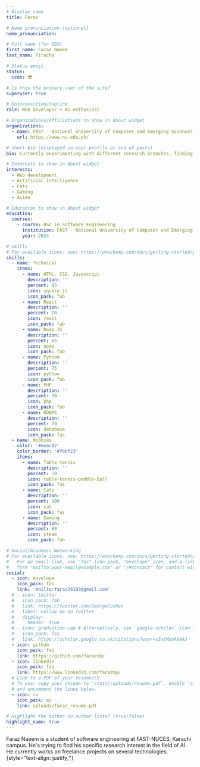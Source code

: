 ```yaml
---
# Display name
title: Faraz

# Name pronunciation (optional)
name_pronunciation: 

# Full name (for SEO)
first_name: Faraz Naeem
last_name: Piracha

# Status emoji
status:
  icon: 😎

# Is this the primary user of the site?
superuser: true

# Role/position/tagline
role: Web Developer + AI enthusiast

# Organizations/Affiliations to show in About widget
organizations:
  - name: FAST - National University of Computer and Emerging Sciences
    url: https://www.nu.edu.pk/

# Short bio (displayed in user profile at end of posts)
bio: Currently experimenting with different research branches, finding one that fits my interests 😵

# Interests to show in About widget
interests:
  - Web development
  - Artificial Intelligence
  - Cats
  - Gaming
  - Anime

# Education to show in About widget
education:
  courses:
    - course: BSc in Software Engineering
      institution: FAST - National University of Computer and Emerging Sciences
      year: 2024

# Skills
# For available icons, see: https://wowchemy.com/docs/getting-started/page-builder/#icons
skills:
  - name: Technical
    items:
      - name: HTML, CSS, Javascript
        description: ''
        percent: 85
        icon: square-js
        icon_pack: fab
      - name: React
        description: ''
        percent: 70
        icon: react
        icon_pack: fab
      - name: Node JS
        description: ''
        percent: 65
        icon: node
        icon_pack: fab
      - name: Python
        description: ''
        percent: 75
        icon: python
        icon_pack: fab
      - name: PHP
        description: ''
        percent: 70
        icon: php
        icon_pack: fab
      - name: RDBMS
        description: ''
        percent: 70
        icon: database
        icon_pack: fas
  - name: Hobbies
    color: '#eeac02'
    color_border: '#f0bf23'
    items:
      - name: Table tennis
        description: ''
        percent: 70
        icon: table-tennis-paddle-ball
        icon_pack: fas
      - name: Cats
        description: ''
        percent: 100
        icon: cat
        icon_pack: fas
      - name: Gaming
        description: ''
        percent: 80
        icon: steam
        icon_pack: fab

# Social/Academic Networking
# For available icons, see: https://wowchemy.com/docs/getting-started/page-builder/#icons
#   For an email link, use "fas" icon pack, "envelope" icon, and a link in the
#   form "mailto:your-email@example.com" or "/#contact" for contact widget.
social:
  - icon: envelope
    icon_pack: fas
    link: 'mailto:faraz29103@gmail.com'
  # - icon: twitter
  #   icon_pack: fab
  #   link: https://twitter.com/GeorgeCushen
  #   label: Follow me on Twitter
  #   display:
  #     header: true
  # - icon: graduation-cap # Alternatively, use `google-scholar` icon from `ai` icon pack
  #   icon_pack: fas
  #   link: https://scholar.google.co.uk/citations?user=sIwtMXoAAAAJ
  - icon: github
    icon_pack: fab
    link: https://github.com/farazokc
  - icon: linkedin
    icon_pack: fab
    link: https://www.linkedin.com/faraznp/
  # Link to a PDF of your resume/CV.
  # To use: copy your resume to `static/uploads/resume.pdf`, enable `ai` icons in `params.yaml`,
  # and uncomment the lines below.
  - icon: cv
    icon_pack: ai
    link: uploads/faraz_resume.pdf

# Highlight the author in author lists? (true/false)
highlight_name: true
---
```


Faraz Naeem is a student of software engineering at FAST-NUCES, Karachi campus. He's trying to find his specific research interest in the field of AI. He currently works on freelance projects on several technologies.
{style="text-align: justify;"}
